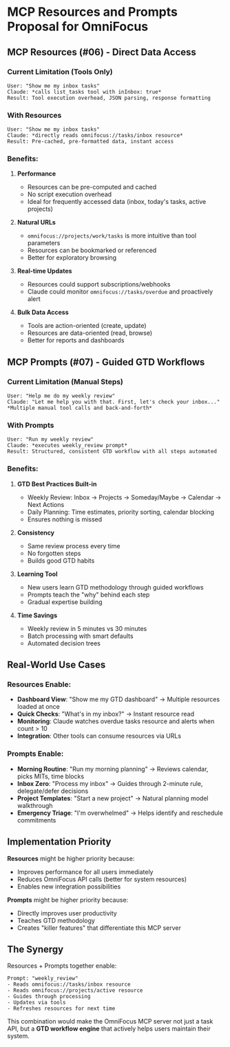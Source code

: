 # MCP Resources and Prompts Proposal for OmniFocus

## MCP Resources (#06) - Direct Data Access

### Current Limitation (Tools Only)
```
User: "Show me my inbox tasks"
Claude: *calls list_tasks tool with inInbox: true*
Result: Tool execution overhead, JSON parsing, response formatting
```

### With Resources
```
User: "Show me my inbox tasks"
Claude: *directly reads omnifocus://tasks/inbox resource*
Result: Pre-cached, pre-formatted data, instant access
```

### Benefits:

1. **Performance**
   - Resources can be pre-computed and cached
   - No script execution overhead
   - Ideal for frequently accessed data (inbox, today's tasks, active projects)

2. **Natural URLs**
   - `omnifocus://projects/work/tasks` is more intuitive than tool parameters
   - Resources can be bookmarked or referenced
   - Better for exploratory browsing

3. **Real-time Updates**
   - Resources could support subscriptions/webhooks
   - Claude could monitor `omnifocus://tasks/overdue` and proactively alert

4. **Bulk Data Access**
   - Tools are action-oriented (create, update)
   - Resources are data-oriented (read, browse)
   - Better for reports and dashboards

## MCP Prompts (#07) - Guided GTD Workflows

### Current Limitation (Manual Steps)
```
User: "Help me do my weekly review"
Claude: "Let me help you with that. First, let's check your inbox..."
*Multiple manual tool calls and back-and-forth*
```

### With Prompts
```
User: "Run my weekly review"
Claude: *executes weekly_review prompt*
Result: Structured, consistent GTD workflow with all steps automated
```

### Benefits:

1. **GTD Best Practices Built-in**
   - Weekly Review: Inbox → Projects → Someday/Maybe → Calendar → Next Actions
   - Daily Planning: Time estimates, priority sorting, calendar blocking
   - Ensures nothing is missed

2. **Consistency**
   - Same review process every time
   - No forgotten steps
   - Builds good GTD habits

3. **Learning Tool**
   - New users learn GTD methodology through guided workflows
   - Prompts teach the "why" behind each step
   - Gradual expertise building

4. **Time Savings**
   - Weekly review in 5 minutes vs 30 minutes
   - Batch processing with smart defaults
   - Automated decision trees

## Real-World Use Cases

### Resources Enable:
- **Dashboard View**: "Show me my GTD dashboard" → Multiple resources loaded at once
- **Quick Checks**: "What's in my inbox?" → Instant resource read
- **Monitoring**: Claude watches overdue tasks resource and alerts when count > 10
- **Integration**: Other tools can consume resources via URLs

### Prompts Enable:
- **Morning Routine**: "Run my morning planning" → Reviews calendar, picks MITs, time blocks
- **Inbox Zero**: "Process my inbox" → Guides through 2-minute rule, delegate/defer decisions
- **Project Templates**: "Start a new project" → Natural planning model walkthrough
- **Emergency Triage**: "I'm overwhelmed" → Helps identify and reschedule commitments

## Implementation Priority

**Resources** might be higher priority because:
- Improves performance for all users immediately
- Reduces OmniFocus API calls (better for system resources)
- Enables new integration possibilities

**Prompts** might be higher priority because:
- Directly improves user productivity
- Teaches GTD methodology
- Creates "killer features" that differentiate this MCP server

## The Synergy

Resources + Prompts together enable:
```
Prompt: "weekly_review"
- Reads omnifocus://tasks/inbox resource
- Reads omnifocus://projects/active resource  
- Guides through processing
- Updates via tools
- Refreshes resources for next time
```

This combination would make the OmniFocus MCP server not just a task API, but a **GTD workflow engine** that actively helps users maintain their system.